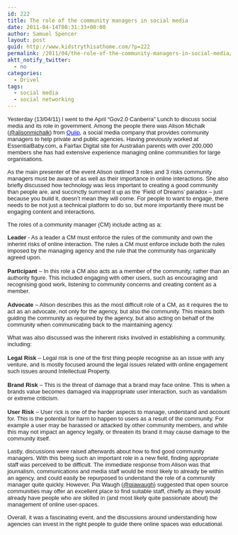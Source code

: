 ```yaml
---
id: 222
title: The role of the community managers in social media
date: 2011-04-14T08:31:33+00:00
author: Samuel Spencer
layout: post
guid: http://www.kidstrythisathome.com/?p=222
permalink: /2011/04/the-role-of-the-community-managers-in-social-media/
aktt_notify_twitter:
  - no
categories:
  - Drivel
tags:
  - social media
  - social networking
---
```

<span style="font-family: Arial; font-size: small;">Yesterday (13/04/11) I went to the April &#8220;Gov2.0 Canberra&#8221; Lunch to discuss social media and its role in government. Among the people there was Alison Michalk (<a href="http://twitter.com/alisonmichalk">@alisonmichalk</a>) from </span><a href="http://connections.corp.abs.gov.au/blogs/roller-ui/authoring/www.quiip.com.au" target="_blank"><span style="color: #0000ff; font-family: Arial; font-size: small;"><span style="text-decoration: underline;">Quiip</span></span></a><span style="font-family: Arial; font-size: small;">, a social media company that provides community managers to help private and public agencies. Having previously worked at EssentialBaby.com, a Fairfax Digital site for Australian parents with over 200,000 members she has had extensive experience managing online communities for large organisations.</span>
  
 <span style="font-family: Arial; font-size: small;"></span>
  
<span style="font-family: Arial; font-size: small;">As the main presenter of the event Alison outlined 3 roles and 3 risks community managers must be aware of as well as their importance in online interactions. She also briefly discussed how technology was less important to creating a good community than people are, and succinctly summed it up as the &#8216;Field of Dreams&#8217; paradox &#8211; just because you build it, doesn&#8217;t mean they will come. For people to want to engage, there needs to be not just a technical platform to do so, but more importantly there must be engaging content and interactions.</span>

<span style="font-family: Arial; font-size: small;">The roles of a community manager (CM) include acting as a:</span>
  
<span style="font-family: Arial; font-size: small;"><strong>Leader </strong></span><span style="font-family: Arial; font-size: small;">- As a leader a CM must enforce the rules of the community and own the inherint risks of online interaction. The rules a CM must enforce include both the rules imposed by the managing agency and the rule that the community has organically agreed upon.</span>
  
<span style="font-family: Arial; font-size: small;"><strong>Participant</strong></span> <span style="font-family: Arial; font-size: small;">&#8211; In this role a CM also acts as a member of the community, rather than an authority figure. This included engaging with other users, such as encouraging and recognising good work, listening to community concerns and creating content as a member.</span>
  
<span style="font-family: Arial; font-size: small;"><strong>Advocate</strong></span> <span style="font-family: Arial; font-size: small;">&#8211; Alison describes this as the most difficult role of a CM, as it requires the to act as an advocate, not only for the agency, but also the community. This means both guiding the community as required by the agency, but also acting on behalf of the community when communicating back to the maintaining agency.</span>

<span style="font-family: Arial; font-size: small;">What was also discussed was the inherent risks involved in establishing a community, including:</span>
  
<span style="font-family: Arial; font-size: small;"><strong>Legal Risk</strong></span> <span style="font-family: Arial; font-size: small;">&#8211; Legal risk is one of the first thing people recognise as an issue with any venture, and is mostly focused around the legal issues related with online engagement such issues around Intellectual Property.</span>
  
<span style="font-family: Arial; font-size: small;"><strong>Brand Risk</strong></span> <span style="font-family: Arial; font-size: small;">&#8211; This is the threat of damage that a brand may face online. This is when a brands value becomes damaged via inappropriate user interaction, such as vandalism or extreme criticism.</span>
  
<span style="font-family: Arial; font-size: small;"><strong>User Risk</strong></span> <span style="font-family: Arial; font-size: small;">&#8211; User rick is one of the harder aspects to manage, understand and account for. This is the potential for harm to happen to users as a result of the community. For example a user may be harassed or attacked by other community members, and while this may not impact an agency legally, or threaten its brand it may cause damage to the community itself.</span>

<span style="font-family: Arial; font-size: small;">Lastly, discussions were raised afterwards about how to find good community managers. With this being such an important role in a new field, finding appropriate staff was perceived to be difficult. The immediate response from Alison was that journalism, communications and media staff would be most likely to already be within an agency, and could easily be repurposed to understand the role of a community manager quite quickly. However, Pia Waugh (<a href="http://twitter.com/piawaugh">@piawaugh</a>) suggested that open source communities may offer an excellent place to find suitable staff, chiefly as they would already have people who are skilled in (and most likely quite passionate about) the management of online user-spaces.</span>

<span style="font-family: Arial; font-size: small;">Overall, it was a fascinating event, and the discussions around understanding how agencies can invest in the right people to guide there online spaces was educational.</span>